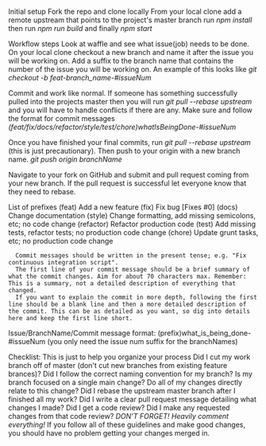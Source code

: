 Initial setup
Fork the repo and clone locally
From your local clone add a remote upstream that points to the project's master branch
run *npm install* then run *npm run build* and finally *npm start*

Workflow steps
Look at waffle and see what issue(job) needs to be done.
On your local clone checkout a new branch and name it after the issue you will be working on. Add a suffix to the branch name that
contains the number of the issue you will be working on. An example of this looks like *git checkout -b feat-branch_name-#issueNum*

Commit and work like normal. If someone has something successfully pulled into the projects master then you will run *git pull --rebase upstream* and you will have to handle conflicts if there are any. Make sure and follow the format for commit
messages *(feat/fix/docs/refactor/style/test/chore)whatIsBeingDone-#issueNum*

Once you have finished your final commits, run *git pull --rebase upstream* (this is just precautionary). Then push to your origin with a new branch name. *git push origin branchName*

Navigate to your fork on GitHub and submit and pull request coming from your new branch.
If the pull request is successful let everyone know that they need to rebase.

List of prefixes
      (feat) Add a new feature
      (fix) Fix bug [Fixes #0]
      (docs) Change documentation
      (style) Change formatting, add missing semicolons, etc; no code change
      (refactor) Refactor production code
      (test) Add missing tests, refactor tests; no production code change
      (chore) Update grunt tasks, etc; no production code change
      
      Commit messages should be written in the present tense; e.g. "Fix continuous integration script".
      The first line of your commit message should be a brief summary of what the commit changes. Aim for about 70 characters max. Remember: This is a summary, not a detailed description of everything that changed.
      If you want to explain the commit in more depth, following the first line should be a blank line and then a more detailed description of the commit. This can be as detailed as you want, so dig into details here and keep the first line short.




Issue/BranchName/Commit message format:
(prefix)what_is_being_done-#issueNum (you only need the issue num suffix for the branchNames)

Checklist:
This is just to help you organize your process
 Did I cut my work branch off of master (don't cut new branches from existing feature brances)?
 Did I follow the correct naming convention for my branch?
 Is my branch focused on a single main change?
 Do all of my changes directly relate to this change?
 Did I rebase the upstream master branch after I finished all my work?
 Did I write a clear pull request message detailing what changes I made?
 Did I get a code review?
 Did I make any requested changes from that code review?
*DON’T FORGET! Heavily comment everything!*
If you follow all of these guidelines and make good changes, you should have no problem getting your changes merged in.








